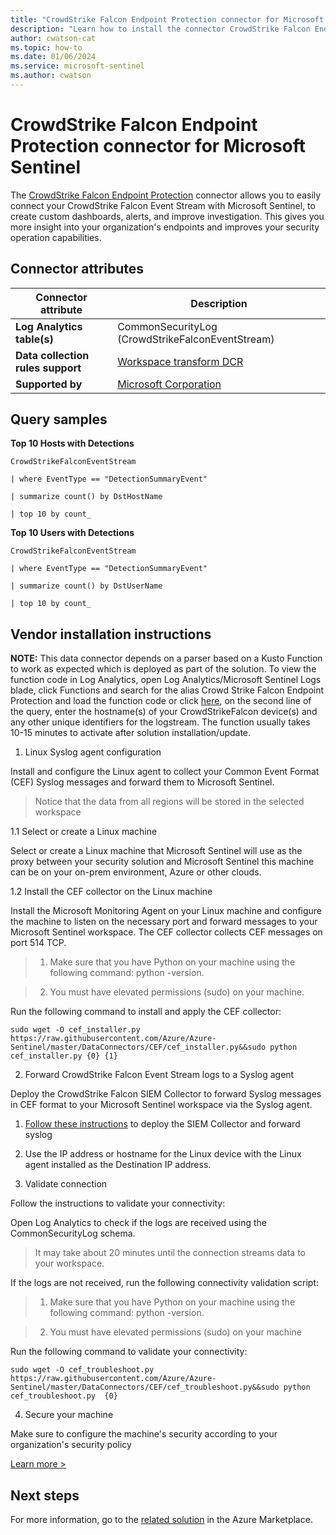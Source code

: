 ```yaml
---
title: "CrowdStrike Falcon Endpoint Protection connector for Microsoft Sentinel"
description: "Learn how to install the connector CrowdStrike Falcon Endpoint Protection to connect your data source to Microsoft Sentinel."
author: cwatson-cat
ms.topic: how-to
ms.date: 01/06/2024
ms.service: microsoft-sentinel
ms.author: cwatson
---
```


# CrowdStrike Falcon Endpoint Protection connector for Microsoft Sentinel

The [CrowdStrike Falcon Endpoint Protection](https://www.crowdstrike.com/endpoint-security-products/) connector allows you to easily connect your CrowdStrike Falcon Event Stream with Microsoft Sentinel, to create custom dashboards, alerts, and improve investigation. This gives you more insight into your organization's endpoints and improves your security operation capabilities.

## Connector attributes

| Connector attribute | Description |
| --- | --- |
| **Log Analytics table(s)** | CommonSecurityLog (CrowdStrikeFalconEventStream)<br/> |
| **Data collection rules support** | [Workspace transform DCR](/azure/azure-monitor/logs/tutorial-workspace-transformations-portal) |
| **Supported by** | [Microsoft Corporation](https://support.microsoft.com) |

## Query samples

**Top 10 Hosts with Detections**
   ```kusto
CrowdStrikeFalconEventStream 
 
   | where EventType == "DetectionSummaryEvent" 

   | summarize count() by DstHostName 
 
   | top 10 by count_
   ```

**Top 10 Users with Detections**
   ```kusto
CrowdStrikeFalconEventStream 
 
   | where EventType == "DetectionSummaryEvent" 

   | summarize count() by DstUserName 
 
   | top 10 by count_
   ```



## Vendor installation instructions


**NOTE:** This data connector depends on a parser based on a Kusto Function to work as expected which is deployed as part of the solution. To view the function code in Log Analytics, open Log Analytics/Microsoft Sentinel Logs blade, click Functions and search for the alias Crowd Strike Falcon Endpoint Protection and load the function code or click [here](https://aka.ms/sentinel-crowdstrikefalconendpointprotection-parser), on the second line of the query, enter the hostname(s) of your CrowdStrikeFalcon device(s) and any other unique identifiers for the logstream. The function usually takes 10-15 minutes to activate after solution installation/update.

1. Linux Syslog agent configuration

Install and configure the Linux agent to collect your Common Event Format (CEF) Syslog messages and forward them to Microsoft Sentinel.

> Notice that the data from all regions will be stored in the selected workspace

1.1 Select or create a Linux machine

Select or create a Linux machine that Microsoft Sentinel will use as the proxy between your security solution and Microsoft Sentinel this machine can be on your on-prem environment, Azure or other clouds.

1.2 Install the CEF collector on the Linux machine

Install the Microsoft Monitoring Agent on your Linux machine and configure the machine to listen on the necessary port and forward messages to your Microsoft Sentinel workspace. The CEF collector collects CEF messages on port 514 TCP.

> 1. Make sure that you have Python on your machine using the following command: python -version.

> 2. You must have elevated permissions (sudo) on your machine.

   Run the following command to install and apply the CEF collector:

   `sudo wget -O cef_installer.py https://raw.githubusercontent.com/Azure/Azure-Sentinel/master/DataConnectors/CEF/cef_installer.py&&sudo python cef_installer.py {0} {1}`

2. Forward CrowdStrike Falcon Event Stream logs to a Syslog agent

Deploy the CrowdStrike Falcon SIEM Collector to forward Syslog messages in CEF format to your Microsoft Sentinel workspace via the Syslog agent.
1. [Follow these instructions](https://www.crowdstrike.com/blog/tech-center/integrate-with-your-siem/) to deploy the SIEM Collector and forward syslog
2. Use the IP address or hostname for the Linux device with the Linux agent installed as the Destination IP address.

3. Validate connection

Follow the instructions to validate your connectivity:

Open Log Analytics to check if the logs are received using the CommonSecurityLog schema.

>It may take about 20 minutes until the connection streams data to your workspace.

If the logs are not received, run the following connectivity validation script:

> 1. Make sure that you have Python on your machine using the following command: python -version.

> 2. You must have elevated permissions (sudo) on your machine

   Run the following command to validate your connectivity:

   `sudo wget -O cef_troubleshoot.py https://raw.githubusercontent.com/Azure/Azure-Sentinel/master/DataConnectors/CEF/cef_troubleshoot.py&&sudo python cef_troubleshoot.py  {0}`

4. Secure your machine 

Make sure to configure the machine's security according to your organization's security policy


[Learn more >](https://aka.ms/SecureCEF)



## Next steps

For more information, go to the [related solution](https://azuremarketplace.microsoft.com/en-us/marketplace/apps/azuresentinel.azure-sentinel-solution-crowdstrikefalconep?tab=Overview) in the Azure Marketplace.
